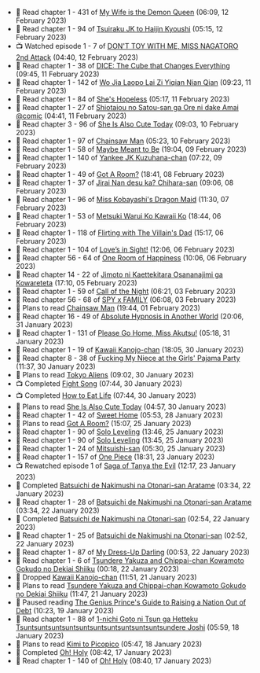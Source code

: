 <!-- ANILIST_ACTIVITY:start -->

-   📖 Read chapter 1 - 431 of [My Wife is the Demon Queen](https://anilist.co/manga/107966) (06:09, 12 February 2023)
-   📖 Read chapter 1 - 94 of [Tsuiraku JK to Haijin Kyoushi](https://anilist.co/manga/99737) (05:15, 12 February 2023)
-   📺 Watched episode 1 - 7 of [DON'T TOY WITH ME, MISS NAGATORO 2nd Attack](https://anilist.co/anime/140596) (04:40, 12 February 2023)
-   📖 Read chapter 1 - 38 of [DICE: The Cube that Changes Everything](https://anilist.co/manga/85208) (09:45, 11 February 2023)
-   📖 Read chapter 1 - 142 of [Wo Jia Laopo Lai Zi Yiqian Nian Qian](https://anilist.co/manga/146267) (09:23, 11 February 2023)
-   📖 Read chapter 1 - 84 of [She's Hopeless](https://anilist.co/manga/126944) (05:17, 11 February 2023)
-   📖 Read chapter 1 - 27 of [Shiotaiou no Satou-san ga Ore ni dake Amai @comic](https://anilist.co/manga/123130) (04:41, 11 February 2023)
-   📖 Read chapter 3 - 96 of [She Is Also Cute Today](https://anilist.co/manga/112378) (09:03, 10 February 2023)
-   📖 Read chapter 1 - 97 of [Chainsaw Man](https://anilist.co/manga/105778) (05:23, 10 February 2023)
-   📖 Read chapter 1 - 58 of [Maybe Meant to Be](https://anilist.co/manga/146139) (19:04, 09 February 2023)
-   📖 Read chapter 1 - 140 of [Yankee JK Kuzuhana-chan](https://anilist.co/manga/116822) (07:22, 09 February 2023)
-   📖 Read chapter 1 - 49 of [Got A Room?](https://anilist.co/manga/129808) (18:41, 08 February 2023)
-   📖 Read chapter 1 - 37 of [Jirai Nan desu ka? Chihara-san](https://anilist.co/manga/137714) (09:06, 08 February 2023)
-   📖 Read chapter 1 - 96 of [Miss Kobayashi's Dragon Maid](https://anilist.co/manga/86303) (11:30, 07 February 2023)
-   📖 Read chapter 1 - 53 of [Metsuki Warui Ko Kawaii Ko](https://anilist.co/manga/143936) (18:44, 06 February 2023)
-   📖 Read chapter 1 - 118 of [Flirting with The Villain's Dad](https://anilist.co/manga/117581) (15:17, 06 February 2023)
-   📖 Read chapter 1 - 104 of [Love’s in Sight!](https://anilist.co/manga/107445) (12:06, 06 February 2023)
-   📖 Read chapter 56 - 64 of [One Room of Happiness](https://anilist.co/manga/100557) (10:06, 06 February 2023)
-   📖 Read chapter 14 - 22 of [Jimoto ni Kaettekitara Osananajimi ga Kowareteta](https://anilist.co/manga/150890) (17:10, 05 February 2023)
-   📖 Read chapter 1 - 59 of [Call of the Night](https://anilist.co/manga/111233) (06:21, 03 February 2023)
-   📖 Read chapter 56 - 68 of [SPY x FAMILY](https://anilist.co/manga/108556) (06:08, 03 February 2023)
-   📖 Plans to read [Chainsaw Man](https://anilist.co/manga/105778) (19:44, 01 February 2023)
-   📖 Read chapter 16 - 49 of [Absolute Hypnosis in Another World](https://anilist.co/manga/145575) (20:06, 31 January 2023)
-   📖 Read chapter 1 - 131 of [Please Go Home, Miss Akutsu!](https://anilist.co/manga/113501) (05:18, 31 January 2023)
-   📖 Read chapter 1 - 19 of [Kawaii Kanojo-chan](https://anilist.co/manga/144155) (18:05, 30 January 2023)
-   📖 Read chapter 8 - 38 of [Fucking My Niece at the Girls' Pajama Party](https://anilist.co/manga/128678) (11:37, 30 January 2023)
-   📖 Plans to read [Tokyo Aliens](https://anilist.co/manga/123657) (09:02, 30 January 2023)
-   📺 Completed [Fight Song](https://anilist.co/anime/159110) (07:44, 30 January 2023)
-   📺 Completed [How to Eat Life](https://anilist.co/anime/118857) (07:44, 30 January 2023)
-   📖 Plans to read [She Is Also Cute Today](https://anilist.co/manga/112378) (04:57, 30 January 2023)
-   📖 Read chapter 1 - 42 of [Sweet Home](https://anilist.co/manga/100954) (05:53, 28 January 2023)
-   📖 Plans to read [Got A Room?](https://anilist.co/manga/129808) (15:07, 25 January 2023)
-   📖 Read chapter 1 - 90 of [Solo Leveling](https://anilist.co/manga/105398) (13:46, 25 January 2023)
-   📖 Read chapter 1 - 90 of [Solo Leveling](https://anilist.co/manga/105398) (13:45, 25 January 2023)
-   📖 Read chapter 1 - 24 of [Mitsuishi-san](https://anilist.co/manga/126488) (05:30, 25 January 2023)
-   📖 Read chapter 1 - 157 of [One Piece](https://anilist.co/manga/30013) (18:31, 23 January 2023)
-   📺 Rewatched episode 1 of [Saga of Tanya the Evil](https://anilist.co/anime/21613) (12:17, 23 January 2023)
-   📖 Completed [Batsuichi de Nakimushi na Otonari-san Aratame](https://anilist.co/manga/149291) (03:34, 22 January 2023)
-   📖 Read chapter 1 - 28 of [Batsuichi de Nakimushi na Otonari-san Aratame](https://anilist.co/manga/149291) (03:34, 22 January 2023)
-   📖 Completed [Batsuichi de Nakimushi na Otonari-san](https://anilist.co/manga/139841) (02:54, 22 January 2023)
-   📖 Read chapter 1 - 25 of [Batsuichi de Nakimushi na Otonari-san](https://anilist.co/manga/139841) (02:52, 22 January 2023)
-   📖 Read chapter 1 - 87 of [My Dress-Up Darling](https://anilist.co/manga/101583) (00:53, 22 January 2023)
-   📖 Read chapter 1 - 6 of [Tsundere Yakuza and Chippai-chan Kowamoto Gokudo no Dekiai Shiiku](https://anilist.co/manga/132661) (00:18, 22 January 2023)
-   📖 Dropped [Kawaii Kanojo-chan](https://anilist.co/manga/144155) (11:51, 21 January 2023)
-   📖 Plans to read [Tsundere Yakuza and Chippai-chan Kowamoto Gokudo no Dekiai Shiiku](https://anilist.co/manga/132661) (11:47, 21 January 2023)
-   📖 Paused reading [The Genius Prince's Guide to Raising a Nation Out of Debt](https://anilist.co/manga/124374) (10:23, 19 January 2023)
-   📖 Read chapter 1 - 88 of [1-nichi Goto ni Tsun ga Hetteku Tsuntsuntsuntsuntsuntsuntsuntsuntsuntsuntsundere Joshi](https://anilist.co/manga/152855) (05:59, 18 January 2023)
-   📖 Plans to read [Kimi to Picopico](https://anilist.co/manga/131287) (05:47, 18 January 2023)
-   📖 Completed [Oh! Holy](https://anilist.co/manga/86703) (08:42, 17 January 2023)
-   📖 Read chapter 1 - 140 of [Oh! Holy](https://anilist.co/manga/86703) (08:40, 17 January 2023)

<!-- ANILIST_ACTIVITY:end -->
